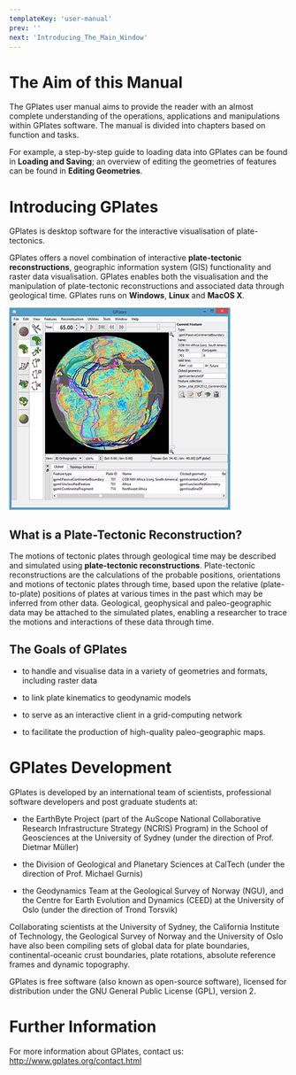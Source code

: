 ```yaml
---
templateKey: 'user-manual'
prev: ''
next: 'Introducing_The_Main_Window'
---
```


The Aim of this Manual
======================

The GPlates user manual aims to provide the reader with an almost complete understanding of the operations, applications and manipulations within GPlates software. The manual is divided into chapters based on function and tasks.

For example, a step-by-step guide to loading data into GPlates can be found in **Loading and Saving**; an overview of editing the geometries of features can be found in **Editing Geometries**.

Introducing GPlates
===================

GPlates is desktop software for the interactive visualisation of plate-tectonics.

GPlates offers a novel combination of interactive **plate-tectonic reconstructions**, geographic information system (GIS) functionality and raster data visualisation. GPlates enables both the visualisation and the manipulation of plate-tectonic reconstructions and associated data through geological time. GPlates runs on **Windows**, **Linux** and **MacOS X**.

![](./screenshots/MainWindow-Intro.png)

What is a Plate-Tectonic Reconstruction?
----------------------------------------

The motions of tectonic plates through geological time may be described and simulated using **plate-tectonic reconstructions**. Plate-tectonic reconstructions are the calculations of the probable positions, orientations and motions of tectonic plates through time, based upon the relative (plate-to-plate) positions of plates at various times in the past which may be inferred from other data. Geological, geophysical and paleo-geographic data may be attached to the simulated plates, enabling a researcher to trace the motions and interactions of these data through time.

The Goals of GPlates
--------------------

-   to handle and visualise data in a variety of geometries and formats, including raster data

-   to link plate kinematics to geodynamic models

-   to serve as an interactive client in a grid-computing network

-   to facilitate the production of high-quality paleo-geographic maps.

GPlates Development
===================

GPlates is developed by an international team of scientists, professional software developers and post graduate students at:

-   the EarthByte Project (part of the AuScope National Collaborative Research Infrastructure Strategy (NCRIS) Program) in the School of Geosciences at the University of Sydney (under the direction of Prof. Dietmar Müller)

-   the Division of Geological and Planetary Sciences at CalTech (under the direction of Prof. Michael Gurnis)

-   the Geodynamics Team at the Geological Survey of Norway (NGU), and the Centre for Earth Evolution and Dynamics (CEED) at the University of Oslo (under the direction of Trond Torsvik)

Collaborating scientists at the University of Sydney, the California Institute of Technology, the Geological Survey of Norway and the University of Oslo have also been compiling sets of global data for plate boundaries, continental-oceanic crust boundaries, plate rotations, absolute reference frames and dynamic topography.

GPlates is free software (also known as open-source software), licensed for distribution under the GNU General Public License (GPL), version 2.

Further Information
===================

For more information about GPlates, contact us: <http://www.gplates.org/contact.html>
